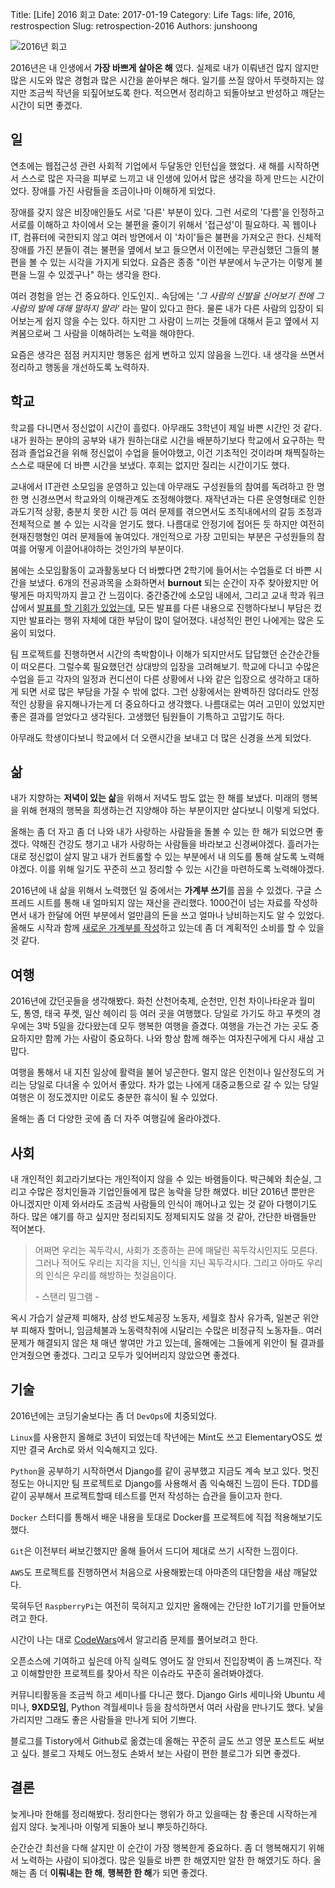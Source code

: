 Title: [Life] 2016 회고
Date: 2017-01-19
Category: Life
Tags: life, 2016, restrospection
Slug: retrospection-2016
Authors: junshoong

![2016년 회고](/images/2017-01-19/01.jpg)



2016년은 내 인생에서 **가장 바쁘게 살아온 해** 였다. 실제로 내가 이뤄낸건 많지 않지만 많은 시도와 많은 경험과 많은 시간을 쏟아부은 해다. 일기를 쓰질 않아서 뚜렷하지는 않지만 조금씩 작년을 되짚어보도록 한다. 적으면서 정리하고 되돌아보고 반성하고 깨닫는 시간이 되면 좋겠다. 

## 일

연초에는 웹접근성 관련 사회적 기업에서 두달동안 인턴십을 했었다. 새 해를 시작하면서 스스로 많은 자극을 피부로 느끼고 내 인생에 있어서 많은 생각을 하게 만드는 시간이었다. 장애를 가진 사람들을 조금이나마 이해하게 되었다. 

장애를 갖지 않은 비장애인들도 서로 '다른' 부분이 있다. 그런 서로의 '다름'을 인정하고 서로를 이해하고 차이에서 오는 불편을 줄이기 위해서 '접근성'이 필요하다. 꼭 웹이나 IT, 컴퓨터에 국한되지 않고 여러 방면에서 이 '차이'들은 불편을 가져오곤 한다. 신체적 장애를 가진 분들이 겪는 불편을 옆에서 보고 들으면서 이전에는 무관심했던 그들의 불편을 볼 수 있는 시각을 가지게 되었다. 요즘은 종종 "이런 부분에서 누군가는 이렇게 불편을 느낄 수 있겠구나" 하는 생각을 한다.

여러 경험을 얻는 건 중요하다. 인도인지.. 속담에는 *'그 사람의 신발을 신어보기 전에 그 사람의 발에 대해 말하지 말라'* 라는 말이 있다고 한다. 물론 내가 다른 사람의 입장이 되어보는게 쉽지 않을 수는 있다. 하지만 그 사람이 느끼는 것들에 대해서 듣고 옆에서 지켜봄으로써 그 사람을 이해하려는 노력을 해야한다. 

요즘은 생각은 점점 커지지만 행동은 쉽게 변하고 있지 않음을 느낀다. 내 생각을 쓰면서 정리하고 행동을 개선하도록 노력하자.

## 학교

학교를 다니면서 정신없이 시간이 흘렀다. 아무래도 3학년이 제일 바쁜 시간인 것 같다. 내가 원하는 분야의 공부와 내가 원하는대로 시간을 배분하기보다 학교에서 요구하는 학점과 졸업요건을 위해 정신없이 수업을 들어야했고,  이건 기초적인 것이라며 채찍질하는 스스로 때문에 더 바쁜 시간을 보냈다. 후회는 없지만 질리는 시간이기도 했다.

교내에서 IT관련 소모임을 운영하고 있는데 아무래도 구성원들의 참여를 독려하고 한 명 한 명 신경쓰면서 학교와의 이해관계도 조정해야했다. 재작년과는 다른 운영형태로 인한 과도기적 상황, 충분치 못한 시간 등 여러 문제를 겪으면서도 조직내에서의 갈등 조정과 전체적으로 볼 수 있는 시각을 얻기도 했다. 나름대로 안정기에 접어든 듯 하지만 여전히 현재진행형인 여러 문제들에 놓여있다. 개인적으로 가장 고민되는 부분은 구성원들의 참여를 어떻게 이끌어내야하는 것인가의 부분이다.

봄에는 소모임활동이 교과활동보다 더 바빴다면 2학기에 들어서는 수업들로 더 바쁜 시간을 보냈다. 6개의 전공과목을 소화하면서 **burnout** 되는 순간이 자주 찾아왔지만 어떻게든 마지막까지 끌고 간 느낌이다. 중간중간에 소모임 내에서, 그리고 교내 학과 워크샵에서 [발표를 할 기회가 있었는데](http://www.slideshare.net/Vaporize93), 모든 발표를 다른 내용으로 진행하다보니 부담은 컸지만 발표라는 행위 자체에 대한 부담이 많이 덜어졌다. 내성적인 편인 나에게는 많은 도움이 되었다.

팀 프로젝트를 진행하면서 시간의 촉박함이나 이해가 되지만서도 답답했던 순간순간들이 떠오른다. 그럴수록 필요했던건 상대방의 입장을 고려해보기. 학교에 다니고 수많은 수업을 듣고 각자의 일정과 컨디션이 다른 상황에서 나와 같은 입장으로 생각하고 대하게 되면 서로 많은 부담을 가질 수 밖에 없다. 그런 상황에서는 완벽하진 않더라도 안정적인 상황을 유지해나가는게 더 중요하다고 생각했다. 나름대로는 여러 고민이 있었지만 좋은 결과를 얻었다고 생각된다. 고생했던 팀원들이 기특하고 고맙기도 하다.

아무래도 학생이다보니 학교에서 더 오랜시간을 보내고 더 많은 신경을 쓰게 되었다.

## 삶

내가 지향하는 **저녁이 있는 삶**을 위해서 저녁도 밤도 없는 한 해를 보냈다. 미래의 행복을 위해 현재의 행복을 희생하는건 지양해야 하는 부분이지만 살다보니 이렇게 되었다.

올해는 좀 더 자고 좀 더 나와 내가 사랑하는 사람들을 돌볼 수 있는 한 해가 되었으면 좋겠다. 약해진 건강도 챙기고 내가 사랑하는 사람들을 바라보고 신경써야겠다. 흘러가는대로 정신없이 살지 말고 내가 컨트롤할 수 있는 부분에서 내 의도를 통해 살도록 노력해야겠다. 이를 위해 일기도 꾸준히 쓰고 정리할 수 있는 시간을 마련하도록 노력해야겠다.

2016년에 내 삶을 위해서 노력했던 일 중에서는 **가계부 쓰기**를 꼽을 수 있겠다. 구글 스프레드 시트를 통해 내 얼마되지 않는 재산을 관리했다. 1000건이 넘는 자료를 작성하면서 내가 한달에 어떤 부분에서 얼만큼의 돈을 쓰고 얼마나 낭비하는지도 알 수 있었다. 올해도 시작과 함께 [새로운 가계부를 작성](http://kimjmin.net/2016/12/dmitri-account-book-2017/)하고 있는데 좀 더 계획적인 소비를 할 수 있을 것 같다.

## 여행

2016년에 갔던곳들을 생각해봤다. 화천 산천어축제, 순천만, 인천 차이나타운과 월미도, 통영, 태국 푸켓, 일산 헤이리 등 여러 곳을 여행했다. 당일로 가기도 하고 푸켓의 경우에는 3박 5일을 갔다왔는데 모두 행복한 여행을 즐겼다. 여행을 가는건 가는 곳도 중요하지만 함께 가는 사람이 중요하다. 나와 항상 함께 해주는 여자친구에게 다시 새삼 고맙다.

여행을 통해서 내 지친 일상에 활력을 불어 넣곤한다. 멀지 않은 인천이나 일산정도의 거리는 당일로 다녀올 수 있어서 좋았다. 차가 없는 나에게 대중교통으로 갈 수 있는 당일 여행은 이 정도겠지만 이로도 충분한 휴식이 될 수 있었다.

올해는 좀 더 다양한 곳에 좀 더 자주 여행길에 올라야겠다. 

## 사회

내 개인적인 회고라기보다는 개인적이지 않을 수 있는 바램들이다. 박근혜와 최순실, 그리고 수많은 정치인들과 기업인들에게 많은 농락을 당한 해였다. 비단 2016년 뿐만은 아니겠지만 이제 와서라도 조금씩 사람들의 인식이 깨어나고 있는 것 같아 다행이기도 하다. 많은 얘기를 하고 싶지만 정리되지도 정제되지도 않을 것 같아, 간단한 바램들만 적어본다. 

> 어쩌면 우리는 꼭두각시, 사회가 조종하는 끈에 매달린 꼭두각시인지도 모른다. 그러나 적어도 우리는 지각을 지닌, 인식을 지닌 꼭두각시다. 그리고 아마도 우리의 인식은 우리를 해방하는 첫걸음이다. 
>
>  \- 스탠리 밀그램 -

옥시 가습기 살균제 피해자, 삼성 반도체공장 노동자, 세월호 참사 유가족, 일본군 위안부 피해자 할머니, 임금체불과 노동력착취에 시달리는 수많은 비정규직 노동자들.. 여러 문제가 해결되지 않은 채 매년 쌓여만 가고 있는데, 올해에는 그들에게 위안이 될 결과를 안겨줬으면 좋겠다. 그리고 모두가 잊어버리지 않았으면 좋겠다.

## 기술

2016년에는 코딩기술보다는 좀 더 `DevOps`에 치중되었다. 

`Linux`를 사용한지 올해로 3년이 되었는데 작년에는 Mint도 쓰고 ElementaryOS도 썼지만 결국 Arch로 와서 익숙해지고 있다. 

`Python`을 공부하기 시작하면서 Django를 같이 공부했고 지금도 계속 보고 있다. 멋진 정도는 아니지만 팀 프로젝트로 Django를 사용해서 좀 익숙해진 느낌이 든다. TDD를 같이 공부해서 프로젝트할때 테스트를 먼저 작성하는 습관을 들이고자 한다.

`Docker` 스터디를 통해서 배운 내용을 토대로 Docker를 프로젝트에 직접 적용해보기도 했다. 

`Git`은 이전부터 써보긴했지만 올해 들어서 드디어 제대로 쓰기 시작한 느낌이다. 

`AWS`도 프로젝트를 진행하면서 처음으로 사용해봤는데 아마존의 대단함을 새삼 깨달았다. 

묵혀두던 `RaspberryPi`는 여전히 묵혀지고 있지만 올해에는 간단한 IoT기기를 만들어보려고 한다.

시간이 나는 대로 [CodeWars](http://codewars.com/)에서 알고리즘 문제를 풀어보려고 한다.

오픈소스에 기여하고 싶은데 아직 실력도 영어도 잘 안되서 진입장벽이 좀 느껴진다. 작고 이해할만한 프로젝트를 찾아서 작은 이슈라도 꾸준히 올려봐야겠다.

커뮤니티활동을 조금씩 하고 세미나를 다니곤 했다. Django Girls 세미나와 Ubuntu 세미나, **9XD모임**, Python 격월세미나 등을 참석하면서 여러 사람을 만나기도 했다. 낯을 가리지만 그래도 좋은 사람들을 만나게 되어 기쁘다.

블로그를 Tistory에서 Github로 옮겼는데 올해는 꾸준히 글도 쓰고 영문 포스트도 써보고 싶다. 블로그 자체도 어느정도 손봐서 보는 사람이 편한 블로그가 되면 좋겠다.

## 결론

늦게나마 한해를 정리해봤다. 정리한다는 행위가 하고 있을때는 참 좋은데 시작하는게 쉽지 않다. 늦게나마 이렇게 되돌아 보니 뿌듯하긴하다.

순간순간 최선을 다해 살지만 이 순간이 가장 행복한게 중요하다. 좀 더 행복해지기 위해서 노력하는 사람이 되야겠다. 많은 일들로 바쁜 한 해였지만 알찬 한 해였기도 하다. 올해는 좀 더 **이뤄내는 한 해**, **행복한 한 해**가 되면 좋겠다.
